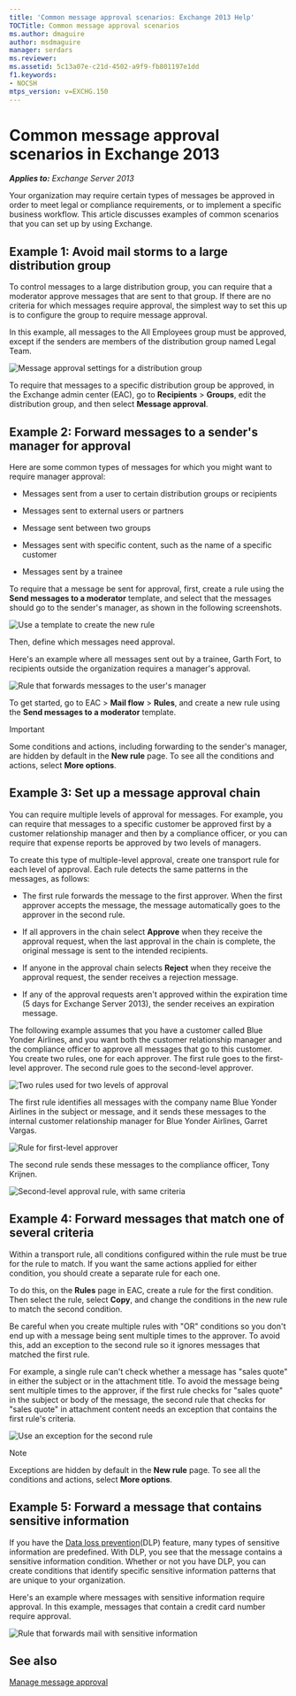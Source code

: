 ```yaml
---
title: 'Common message approval scenarios: Exchange 2013 Help'
TOCTitle: Common message approval scenarios
ms.author: dmaguire
author: msdmaguire
manager: serdars
ms.reviewer: 
ms.assetid: 5c13a07e-c21d-4502-a9f9-fb801197e1dd
f1.keywords:
- NOCSH
mtps_version: v=EXCHG.150
---
```


# Common message approval scenarios in Exchange 2013

_**Applies to:** Exchange Server 2013_

Your organization may require certain types of messages be approved in order to meet legal or compliance requirements, or to implement a specific business workflow. This article discusses examples of common scenarios that you can set up by using Exchange.

## Example 1: Avoid mail storms to a large distribution group

To control messages to a large distribution group, you can require that a moderator approve messages that are sent to that group. If there are no criteria for which messages require approval, the simplest way to set this up is to configure the group to require message approval.

In this example, all messages to the All Employees group must be approved, except if the senders are members of the distribution group named Legal Team.

![Message approval settings for a distribution group](images/TA_Mod_Scenario1_AllEmployes.png)

To require that messages to a specific distribution group be approved, in the Exchange admin center (EAC), go to **Recipients** \> **Groups**, edit the distribution group, and then select **Message approval**.

## Example 2: Forward messages to a sender's manager for approval

Here are some common types of messages for which you might want to require manager approval:

- Messages sent from a user to certain distribution groups or recipients

- Messages sent to external users or partners

- Message sent between two groups

- Messages sent with specific content, such as the name of a specific customer

- Messages sent by a trainee

To require that a message be sent for approval, first, create a rule using the **Send messages to a moderator** template, and select that the messages should go to the sender's manager, as shown in the following screenshots.

![Use a template to create the new rule](images/TA_Mod_Scenario2_Template.png)

Then, define which messages need approval.

Here's an example where all messages sent out by a trainee, Garth Fort, to recipients outside the organization requires a manager's approval.

![Rule that forwards messages to the user's manager](images/TA_Mod_Scenario2_rule.png)

To get started, go to EAC \> **Mail flow** \> **Rules**, and create a new rule using the **Send messages to a moderator** template.

> [!IMPORTANT]
> Some conditions and actions, including forwarding to the sender's manager, are hidden by default in the **New rule** page. To see all the conditions and actions, select **More options**.

## Example 3: Set up a message approval chain

You can require multiple levels of approval for messages. For example, you can require that messages to a specific customer be approved first by a customer relationship manager and then by a compliance officer, or you can require that expense reports be approved by two levels of managers.

To create this type of multiple-level approval, create one transport rule for each level of approval. Each rule detects the same patterns in the messages, as follows:

- The first rule forwards the message to the first approver. When the first approver accepts the message, the message automatically goes to the approver in the second rule.

- If all approvers in the chain select **Approve** when they receive the approval request, when the last approval in the chain is complete, the original message is sent to the intended recipients.

- If anyone in the approval chain selects **Reject** when they receive the approval request, the sender receives a rejection message.

- If any of the approval requests aren't approved within the expiration time (5 days for Exchange Server 2013), the sender receives an expiration message.

The following example assumes that you have a customer called Blue Yonder Airlines, and you want both the customer relationship manager and the compliance officer to approve all messages that go to this customer. You create two rules, one for each approver. The first rule goes to the first-level approver. The second rule goes to the second-level approver.

![Two rules used for two levels of approval](images/TA_Mod_Scenario3_2rules.png)

The first rule identifies all messages with the company name Blue Yonder Airlines in the subject or message, and it sends these messages to the internal customer relationship manager for Blue Yonder Airlines, Garret Vargas.

![Rule for first-level approver](images/TA_Mod_Scenario3_Rule1.png)

The second rule sends these messages to the compliance officer, Tony Krijnen.

![Second-level approval rule, with same criteria](images/TA_Mod_Scenario3_Rule2.png)

## Example 4: Forward messages that match one of several criteria

Within a transport rule, all conditions configured within the rule must be true for the rule to match. If you want the same actions applied for either condition, you should create a separate rule for each one.

To do this, on the **Rules** page in EAC, create a rule for the first condition. Then select the rule, select **Copy**, and change the conditions in the new rule to match the second condition.

Be careful when you create multiple rules with "OR" conditions so you don't end up with a message being sent multiple times to the approver. To avoid this, add an exception to the second rule so it ignores messages that matched the first rule.

For example, a single rule can't check whether a message has "sales quote" in either the subject or in the attachment title. To avoid the message being sent multiple times to the approver, if the first rule checks for "sales quote" in the subject or body of the message, the second rule that checks for "sales quote" in attachment content needs an exception that contains the first rule's criteria.

![Use an exception for the second rule](images/TA_Mod_Scenario4.png)

> [!NOTE]
> Exceptions are hidden by default in the **New rule** page. To see all the conditions and actions, select **More options**.

## Example 5: Forward a message that contains sensitive information

If you have the [Data loss prevention](data-loss-prevention-exchange-2013-help.md)(DLP) feature, many types of sensitive information are predefined. With DLP, you see that the message contains a sensitive information condition. Whether or not you have DLP, you can create conditions that identify specific sensitive information patterns that are unique to your organization.

Here's an example where messages with sensitive information require approval. In this example, messages that contain a credit card number require approval.

![Rule that forwards mail with sensitive information](images/TA_Mod_Scenario5.png)

## See also

[Manage message approval](manage-message-approval-exchange-2013-help.md)
